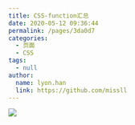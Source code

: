 ```yaml
---
title: CSS-function汇总
date: 2020-05-12 09:36:44
permalink: /pages/3da0d7
categories: 
  - 页面
  - CSS
tags: 
  - null
author: 
  name: lyon.han
  link: https://github.com/missll
---
```

![](https://cdn.jsdelivr.net/gh/xugaoyi/image_store/blog/20200512161232.jpg)